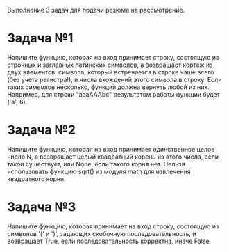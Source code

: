 Выполнение 3 задач для подачи резюме на рассмотрение.

# Задача №1
Напишите функцию, которая на вход принимает строку, состоящую из строчных и заглавных латинских символов, а возвращает кортеж из двух элементов: cимвола, который встречается в строке чаще всего (без учета регистра!), и числа вхождений этого символа в строку. Если таких символов несколько, функция должна вернуть любой из них. Например, для строки "aaaAAAbc" результатом работы функции будет ('a', 6).

# Задача №2
Напишите функцию, которая на вход принимает единственное целое число N, а возвращает целый квадратный корень из этого числа, если такой существует, или None, если такого корня нет. Нельзя использовать функцию sqrt() из модуля math для извлечения квадратного корня.

# Задача №3
Напишите функцию, которая принимает на вход строку, состоящую из символов '(' и ')', задающих скобочную последовательность, и возвращает True, если последовательность корректна, иначе False.